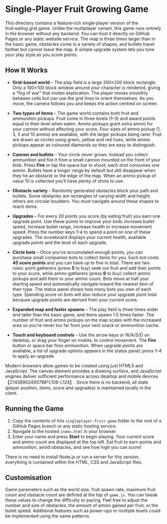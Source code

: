 # Single‑Player Fruit Growing Game

This directory contains a feature‑rich single‑player version of the
fruit‑eating grid game.  Unlike the multiplayer variant, this game
runs entirely in the browser without any backend.  You can host it
directly on GitHub Pages or any static website service.  The map is
three times larger than in the basic game, obstacles come in a variety
of shapes, and bullets travel farther but cannot leave the map.  A
simple upgrade system lets you tune your play style as you score
points.

## How It Works

* **Grid‑based world** – The play field is a large 200×200 block
  rectangle.  Only a 100×100 block window around your character is
  rendered, giving a “fog of war” that invites exploration.  The
  player moves smoothly between cells but can use the grid lines to
  orient themselves.  As you move, the camera follows you and keeps
  the action centred on screen.
* **Two types of items** – The game world contains both fruit and
  ammunition pickups.  Fruit come in three levels (1–3) and award
  points equal to their level when eaten.  Ammo pickups grant extra
  ammo for your cannon without affecting your score.  Four sizes of
  ammo pickup (1, 3, 5 and 10 ammo) are available, with the larger
  pickups being rarer.  Fruit are drawn as circles using green,
  yellow and red hues, while ammo pickups appear as coloured diamonds
  so they are easy to distinguish.
* **Cannon and bullets** – Your circle never grows.  Instead you
  collect ammunition and fire it from a small cannon mounted on the
  front of your blob.  Press **Fire** or tap the space bar to shoot;
  each shot consumes one ammo.  Bullets have a longer range by
  default but still disappear when they hit an obstacle or the edge
  of the map.  When an ammo pickup of value 10 is collected you’ll
  have plenty of shots to use.
* **Obstacle variety** – Randomly generated obstacles block your path
  and bullets.  Some obstacles are rectangles of varying width and
  height; others are circular boulders.  You must navigate around
  these shapes to reach items.
* **Upgrades** – For every 20 points you score (by eating fruit) you
  earn one upgrade point.  Use these points to improve your blob:
  increase bullet speed, increase bullet range, increase health or
  increase movement speed.  Press the number keys 1–4 to spend a
  point on one of these upgrades.  The scoreboard displays your
  current health, available upgrade points and the level of each
  upgrade.

* **Circle bots** – Once you’ve accumulated enough points, you can
  purchase small companion bots to collect items for you.  Each bot
  costs **45 score points** and you can have up to five in total.
  There are two roles: point gatherers (press **5** to buy) seek out
  fruit and add their points to your score, while ammo gatherers
  (press **6** to buy) collect ammo pickups and add them to your ammo
  count.  Bots move at half your starting speed and automatically
  navigate toward the nearest item of their type.  The status panel
  shows how many bots you own of each type.  Spending score on bots
  will also reduce your upgrade point total because upgrade points are
  derived from your current score.
* **Expanded map and faster spawns** – The play field is three times
  wider and taller than the basic game, and items spawn 1.5 times
  faster.  The number of fruit and ammo pickups on the map scales with
  the increased area so you’re never too far from your next snack or
  ammunition cache.
* **Touch and keyboard controls** – Use the arrow keys or W/A/S/D on
  desktop, or drag your finger on mobile, to control movement.  The
  **Fire** button or space bar fires ammunition.  When upgrade points
  are available, a list of upgrade options appears in the status
  panel; press 1–4 to apply an upgrade.

Modern browsers allow games to be created using just HTML5 and
JavaScript.  The canvas element provides a drawing surface, and
JavaScript engines deliver sufficient performance across desktop and
mobile devices【27436902493798†L106-L124】.  Since there is no backend,
all state (player position, items, score and upgrades) is maintained
locally in the client.

## Running the Game

1. Copy the contents of this `singleplayer-fruit-game` folder to the
   root of a GitHub Pages branch or any static hosting service.
2. Navigate to the hosted `index.html` in your browser.
3. Enter your name and press **Start** to begin playing.  Your
   current score and ammo count are displayed at the top left.  Eat
   fruit to earn points and ammunition, avoid obstacles, and see how
   high you can score!

There is no need to install Node.js or run a server for this version;
everything is contained within the HTML, CSS and JavaScript files.

## Customisation

Game parameters such as the world size, fruit spawn rate, maximum
fruit count and obstacle count are defined at the top of `game.js`.
You can tweak these values to change the difficulty or pacing.  Feel
free to adjust the number and size of obstacles, the amount of ammo
gained per fruit, or the bullet speed.  Additional features such as
power‑ups or multiple levels could be implemented using the same
patterns.